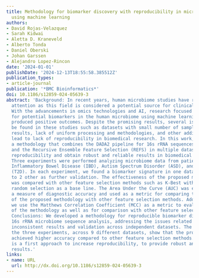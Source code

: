 ```yaml
---
title: Methodology for biomarker discovery with reproducibility in microbiome data
  using machine learning
authors:
- David Rojas-Velazquez
- Sarah Kidwai
- Aletta D. Kraneveld
- Alberto Tonda
- Daniel Oberski
- Johan Garssen
- Alejandro Lopez-Rincon
date: '2024-01-01'
publishDate: '2024-12-13T18:55:58.385512Z'
publication_types:
- article-journal
publication: '*BMC Bioinformatics*'
doi: 10.1186/s12859-024-05639-3
abstract: 'Background: In recent years, human microbiome studies have received increasing
  attention as this field is considered a potential source for clinical applications.
  With the advancements in omics technologies and AI, research focused on the discovery
  for potential biomarkers in the human microbiome using machine learning tools has
  produced positive outcomes. Despite the promising results, several issues can still
  be found in these studies such as datasets with small number of samples, inconsistent
  results, lack of uniform processing and methodologies, and other additional factors
  lead to lack of reproducibility in biomedical research. In this work, we propose
  a methodology that combines the DADA2 pipeline for 16s rRNA sequences processing
  and the Recursive Ensemble Feature Selection (REFS) in multiple datasets to increase
  reproducibility and obtain robust and reliable results in biomedical research. Results:
  Three experiments were performed analyzing microbiome data from patients/cases in
  Inflammatory Bowel Disease (IBD), Autism Spectrum Disorder (ASD), and Type 2 Diabetes
  (T2D). In each experiment, we found a biomarker signature in one dataset and applied
  to 2 other as further validation. The effectiveness of the proposed methodology
  was compared with other feature selection methods such as K-Best with F-score and
  random selection as a base line. The Area Under the Curve (AUC) was employed as
  a measure of diagnostic accuracy and used as a metric for comparing the results
  of the proposed methodology with other feature selection methods. Additionally,
  we use the Matthews Correlation Coefficient (MCC) as a metric to evaluate the performance
  of the methodology as well as for comparison with other feature selection methods.
  Conclusions: We developed a methodology for reproducible biomarker discovery for
  16s rRNA microbiome sequence analysis, addressing the issues related with data dimensionality,
  inconsistent results and validation across independent datasets. The findings from
  the three experiments, across 9 different datasets, show that the proposed methodology
  achieved higher accuracy compared to other feature selection methods. This methodology
  is a first approach to increase reproducibility, to provide robust and reliable
  results.'
links:
- name: URL
  url: http://dx.doi.org/10.1186/s12859-024-05639-3
---
```

